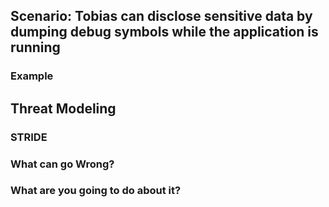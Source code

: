 ## Scenario: Tobias can disclose sensitive data by dumping debug symbols while the application is running

### Example

## Threat Modeling

### STRIDE

### What can go Wrong?

### What are you going to do about it?